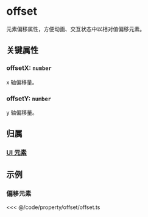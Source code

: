 # offset

元素偏移属性，方便动画、交互状态中以相对值偏移元素。

## 关键属性

### offsetX: `number`

x 轴偏移量。

### offsetY: `number`

y 轴偏移量。

## 归属

### [UI 元素](/reference/display/UI.md)

## 示例

### 偏移元素

<<< @/code/property/offset/offset.ts
